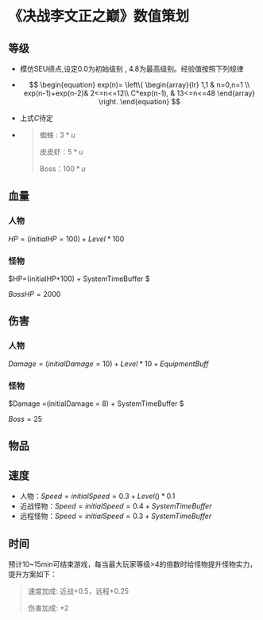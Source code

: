 # 《决战李文正之巅》数值策划

## 等级

* 模仿SEU绩点,设定0.0为初始级别 , 4.8为最高级别。经验值按照下列规律

* $$
  \begin{equation}
  exp(n)=
  \left\{
               \begin{array}{lr}
               1,1 & n=0,n=1 \\
               exp(n-1)+exp(n-2)& 2<=n<=12\\
               C*exp(n-1), &  13<=n<=48
               \end{array}
  \right.
  \end{equation}
  $$

* 上式$C$待定

* > 蜘蛛 : $3*u$ 
  >
  > 皮皮虾：$5*u$
  >
  > Boss：$100*u​$

## 血量

### 人物

$HP = (initialHP=100) + Level*100$

### 怪物

$HP=(initialHP+100) + SystemTimeBuffer $

$BossHP = 2000 $

## 伤害

### 人物

$Damage = (initial Damage = 10) + Level * 10  + EquipmentBuff$

### 怪物

$Damage =(initialDamage = 8) + SystemTimeBuffer $

$Boss = 25$

## 物品



## 速度

* 人物：$Speed = initialSpeed = 0.3 + Level() * 0.1$
* 近战怪物：$Speed = initialSpeed = 0.4 + SystemTimeBuffer$
* 远程怪物：$Speed  = initialSpeed = 0.3 + SystemTimeBuffer$  

## 时间

预计10~15min可结束游戏，每当最大玩家等级>4的倍数时给怪物提升怪物实力，提升方案如下：

> 速度加成: 近战+0.5，远程+0.25
>
> 伤害加成: +2

